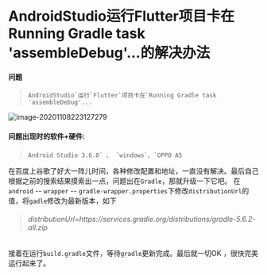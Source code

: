 # AndroidStudio运行Flutter项目卡在Running Gradle task 'assembleDebug'...的解决办法

#### 问题

> ```
> AndroidStudio`运行`Flutter`项目卡在`Running Gradle task 'assembleDebug'...
> ```

![image-20201108223127279](https://mxszs.oss-cn-beijing.aliyuncs.com/img/image-20201108223127279.png)

#### 问题出现时的软件+硬件:

> ```
> Android Studio 3.6.0` 、 `windows`、`OPPO A5
> ```

在百度上谷歌了好大一阵儿时间，各种修改配置和地址，一直没有解决。最后自己根据之前的搜索结果摸索出一点，问题出在`Gradle`，那就升级一下它吧。
 在`android` -- `wrapper` -- `gradle-wrapper.properties`下修改`distributionUrl`的值，将`gadle`修改为最新版本，如下

> ###### distributionUrl=https\://services.gradle.org/distributions/gradle-5.6.2-all.zip

接着在运行`build.gradle`文件，等待`gradle`更新完成。最后就一切OK ，很快完美运行起来了。



